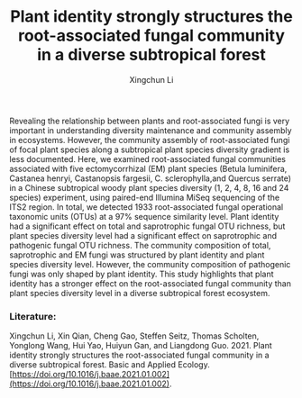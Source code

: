 ﻿---
layout: post
title:  "Plant identity strongly structures the root-associated fungal community in a diverse subtropical forest"
author: Xingchun Li
categories: [ Article ]
image: assets/projects/LXC1.jpg
tags: featured
---

Revealing the relationship between plants and root-associated fungi is very important in understanding diversity maintenance and community assembly in ecosystems. However, the community assembly of root-associated fungi of focal plant species along a subtropical plant species diversity gradient is less documented. Here, we examined root-associated fungal communities associated with five ectomycorrhizal (EM) plant species (Betula luminifera, Castanea henryi, Castanopsis fargesii, C. sclerophylla,and Quercus serrate) in a Chinese subtropical woody plant species diversity (1, 2, 4, 8, 16 and 24 species) experiment, using paired-end Illumina MiSeq sequencing of the ITS2 region. In total, we detected 1933 root-associated fungal operational taxonomic units (OTUs) at a 97% sequence similarity level. Plant identity had a significant effect on total and saprotrophic fungal OTU richness, but plant species diversity level had a significant effect on saprotrophic and pathogenic fungal OTU richness. The community composition of total, saprotrophic and EM fungi was structured by plant identity and plant species diversity level. However, the community composition of pathogenic fungi was only shaped by plant identity. This study highlights that plant identity has a stronger effect on the root-associated fungal community than plant species diversity level in a diverse subtropical forest ecosystem.

### Literature:
Xingchun Li, Xin Qian, Cheng Gao, Steffen Seitz, Thomas Scholten, Yonglong Wang, Hui Yao, Huiyun Gan, and Liangdong Guo. 2021. Plant identity strongly structures the root-associated fungal community in a diverse subtropical forest. Basic and Applied Ecology. [https://doi.org/10.1016/j.baae.2021.01.002](https://doi.org/10.1016/j.baae.2021.01.002).
